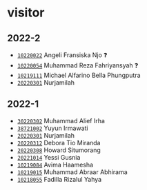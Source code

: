 # visitor


## 2022-2
+ [`10220022`](10220022.md) Angeli Fransiska Njo :question:
+ [`10220054`](10220054.md) Muhammad Reza Fahriyansyah :question:
+ [`10219111`](10219111.md) Michael Alfarino Bella Phungputra
+ [`20220301`](20220301.md) Nurjamilah


## 2022-1
+ [`30220302`](30220302.md) Muhammad Alief Irha
+ [`38721002`](38721002.md) Yuyun Irmawati
+ [`20220301`](20220301.md) Nurjamilah
+ [`20220312`](20220312.md) Debora Tio Miranda
+ [`20220308`](20220308.md) Howard Situmorang
+ [`20221014`](20221014.md) Yessi Gusnia
+ [`10219084`](10219084.md) Avima Haamesha
+ [`10219015`](10219015.md) Muhammad Abraar Abhirama
+ [`10218055`](10218055.md) Fadilla Rizalul Yahya
